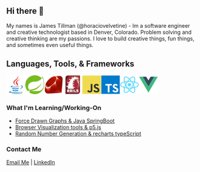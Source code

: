 ## Hi there 👋

My names is James Tillman (@horaciovelvetine) - Im a software engineer and creative technologist based in Denver, Colorado. Problem solving and creative thinking are my passions. I love to build creative things, fun things, and sometimes even useful things.

## Languages, Tools, & Frameworks

<img src="https://github.com/devicons/devicon/blob/master/icons/java/java-original.svg" alt ="Java logo" width="50" height="50"/><img src="https://github.com/devicons/devicon/blob/master/icons/spring/spring-original.svg" alt ="Spring logo" width="50" height="50"/><img src="https://github.com/devicons/devicon/blob/master/icons/ruby/ruby-original.svg" alt ="Ruby logo" width="50" height="50"/><img src="https://github.com/devicons/devicon/blob/master/icons/rails/rails-original-wordmark.svg" alt ="Ruby logo" width="50" height="50"/><img src="https://github.com/devicons/devicon/blob/master/icons/javascript/javascript-original.svg" alt ="JavaScript logo" width="50" height="50"/><img src="https://github.com/devicons/devicon/blob/master/icons/typescript/typescript-original.svg" alt ="TypeScript logo" width="50" height="50"/><img src="https://github.com/devicons/devicon/blob/master/icons/react/react-original.svg" alt ="React logo" width="50" height="50"/><img src="https://github.com/devicons/devicon/blob/master/icons/vuejs/vuejs-original.svg" alt ="React logo" width="50" height="50"/>

### What I'm Learning/Working-On

- [Force Drawn Graphs & Java SpringBoot]([https://github.com/horaciovelvetine/CloudPointGeneration](https://github.com/horaciovelvetine/ForceDrawnGraphs))
- [Browser Visualization tools & p5.js](https://github.com/horaciovelvetine/p5-sketches)
- [Random Number Generation & recharts typeScript](https://github.com/horaciovelvetine/js-rng-experiments)

### Contact Me

[Email Me](mailto:horaciovelvetine@gmail.com) | [LinkedIn](https://www.linkedin.com/in/james-tillman-3b1b3b1b/)
